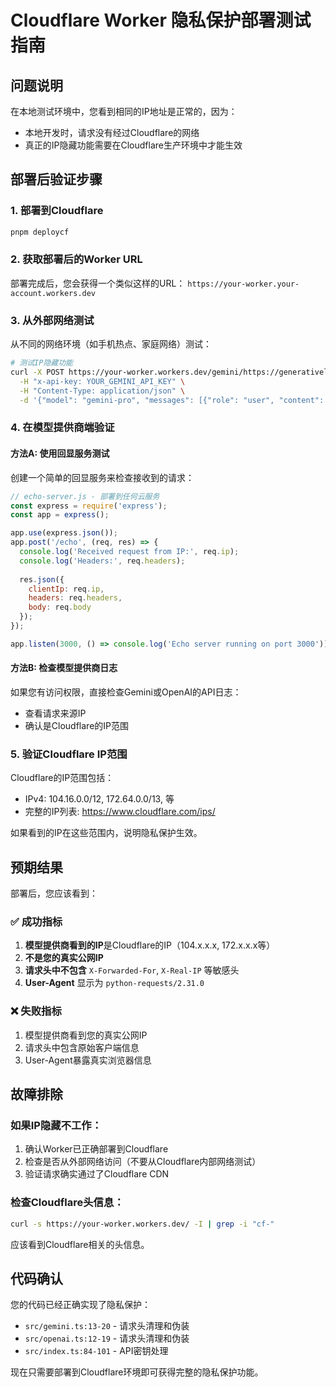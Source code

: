 # Cloudflare Worker 隐私保护部署测试指南

## 问题说明

在本地测试环境中，您看到相同的IP地址是正常的，因为：
- 本地开发时，请求没有经过Cloudflare的网络
- 真正的IP隐藏功能需要在Cloudflare生产环境中才能生效

## 部署后验证步骤

### 1. 部署到Cloudflare
```bash
pnpm deploycf
```

### 2. 获取部署后的Worker URL
部署完成后，您会获得一个类似这样的URL：
`https://your-worker.your-account.workers.dev`

### 3. 从外部网络测试
从不同的网络环境（如手机热点、家庭网络）测试：

```bash
# 测试IP隐藏功能
curl -X POST https://your-worker.workers.dev/gemini/https://generativelanguage.googleapis.com/v1beta/v1/messages \
  -H "x-api-key: YOUR_GEMINI_API_KEY" \
  -H "Content-Type: application/json" \
  -d '{"model": "gemini-pro", "messages": [{"role": "user", "content": "What is my IP address?"}]}'
```

### 4. 在模型提供商端验证

#### 方法A: 使用回显服务测试
创建一个简单的回显服务来检查接收到的请求：

```javascript
// echo-server.js - 部署到任何云服务
const express = require('express');
const app = express();

app.use(express.json());
app.post('/echo', (req, res) => {
  console.log('Received request from IP:', req.ip);
  console.log('Headers:', req.headers);
  
  res.json({
    clientIp: req.ip,
    headers: req.headers,
    body: req.body
  });
});

app.listen(3000, () => console.log('Echo server running on port 3000'));
```

#### 方法B: 检查模型提供商日志
如果您有访问权限，直接检查Gemini或OpenAI的API日志：
- 查看请求来源IP
- 确认是Cloudflare的IP范围

### 5. 验证Cloudflare IP范围

Cloudflare的IP范围包括：
- IPv4: 104.16.0.0/12, 172.64.0.0/13, 等
- 完整的IP列表: https://www.cloudflare.com/ips/

如果看到的IP在这些范围内，说明隐私保护生效。

## 预期结果

部署后，您应该看到：

### ✅ 成功指标
1. **模型提供商看到的IP**是Cloudflare的IP（104.x.x.x, 172.x.x.x等）
2. **不是您的真实公网IP**
3. **请求头中不包含** `X-Forwarded-For`, `X-Real-IP` 等敏感头
4. **User-Agent** 显示为 `python-requests/2.31.0`

### ❌ 失败指标
1. 模型提供商看到您的真实公网IP
2. 请求头中包含原始客户端信息
3. User-Agent暴露真实浏览器信息

## 故障排除

### 如果IP隐藏不工作：
1. 确认Worker已正确部署到Cloudflare
2. 检查是否从外部网络访问（不要从Cloudflare内部网络测试）
3. 验证请求确实通过了Cloudflare CDN

### 检查Cloudflare头信息：
```bash
curl -s https://your-worker.workers.dev/ -I | grep -i "cf-"
```
应该看到Cloudflare相关的头信息。

## 代码确认

您的代码已经正确实现了隐私保护：

- `src/gemini.ts:13-20` - 请求头清理和伪装
- `src/openai.ts:12-19` - 请求头清理和伪装  
- `src/index.ts:84-101` - API密钥处理

现在只需要部署到Cloudflare环境即可获得完整的隐私保护功能。
